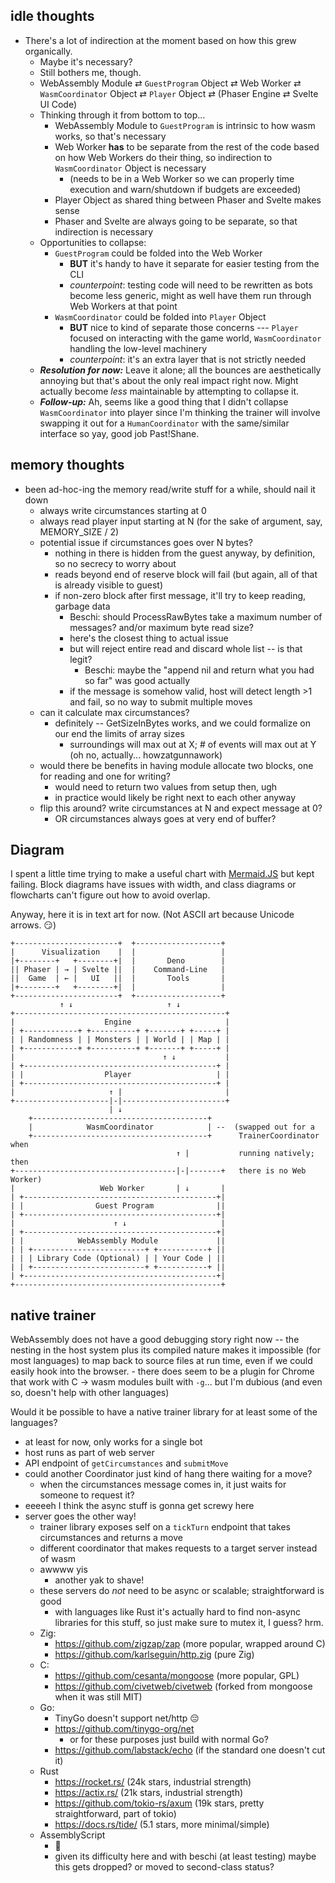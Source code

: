 ## idle thoughts
* There's a lot of indirection at the moment based on how this grew organically.
    * Maybe it's necessary? 
    * Still bothers me, though.
    * WebAssembly Module ⇄ `GuestProgram` Object ⇄ Web Worker ⇄ `WasmCoordinator` Object ⇄ `Player` Object ⇄ (Phaser Engine ⇄ Svelte UI Code)
    * Thinking through it from bottom to top...
      * WebAssembly Module to `GuestProgram` is intrinsic to how wasm works, so that's necessary
      * Web Worker **has** to be separate from the rest of the code based on how Web Workers do their thing, so indirection to `WasmCoordinator` Object is necessary
          * (needs to be in a Web Worker so we can properly time execution and warn/shutdown if budgets are exceeded)
      * Player Object as shared thing between Phaser and Svelte makes sense
      * Phaser and Svelte are always going to be separate, so that indirection is necessary
    * Opportunities to collapse:
        * `GuestProgram` could be folded into the Web Worker
            * **BUT** it's handy to have it separate for easier testing from the CLI
            * _counterpoint_: testing code will need to be rewritten as bots become less generic, might as well have them run through Web Workers at that point
        * `WasmCoordinator` could be folded into `Player` Object
            * **BUT** nice to kind of separate those concerns --- `Player` focused on interacting with the game world, `WasmCoordinator` handling the low-level machinery
            * _counterpoint_: it's an extra layer that is not strictly needed
    * **_Resolution for now:_** Leave it alone; all the bounces are aesthetically annoying but that's about the only real impact right now. Might actually become _less_ maintainable by attempting to collapse it. 
    * **_Follow-up:_** Ah, seems like a good thing that I didn't collapse `WasmCoordinator` into player since I'm thinking the trainer will involve swapping it out for a `HumanCoordinator` with the same/similar interface so yay, good job Past!Shane. 

## memory thoughts
* been ad-hoc-ing the memory read/write stuff for a while, should nail it down
    * always write circumstances starting at 0
    * always read player input starting at N (for the sake of argument, say, MEMORY_SIZE / 2)
    * potential issue if circumstances goes over N bytes?
        * nothing in there is hidden from the guest anyway, by definition, so no secrecy to worry about
        * reads beyond end of reserve block will fail (but again, all of that is already visible to guest)
        * if non-zero block after first message, it'll try to keep reading, garbage data
            * Beschi: should ProcessRawBytes take a maximum number of messages? and/or maximum byte read size? 
            * here's the closest thing to actual issue
            * but will reject entire read and discard whole list -- is that legit? 
                * Beschi: maybe the "append nil and return what you had so far" was good actually
            * if the message is somehow valid, host will detect length >1 and fail, so no way to submit multiple moves
    * can it calculate max circumstances? 
        * definitely -- GetSizeInBytes works, and we could formalize on our end the limits of array sizes
            * surroundings will max out at X; # of events will max out at Y (oh no, actually... howzatgunnawork)
    * would there be benefits in having module allocate two blocks, one for reading and one for writing?
        * would need to return two values from setup then, ugh
        * in practice would likely be right next to each other anyway
    * flip this around? write circumstances at N and expect message at 0? 
      * OR circumstances always goes at very end of buffer? 

## Diagram

I spent a little time trying to make a useful chart with [Mermaid.JS](https://mermaid.js.org) but kept failing. Block diagrams have issues with width, and class diagrams or flowcharts can't figure out how to avoid overlap. 

Anyway, here it is in text art for now. (Not ASCII art because Unicode arrows. 😏)

```
+-----------------------+  +-------------------+
|      Visualization    |  |                   |
|+--------+   +--------+|  |       Deno        |
|| Phaser | → | Svelte ||  |    Command-Line   |
||  Game  | ← |   UI   ||  |       Tools       |
|+--------+   +--------+|  |                   |
+-----------------------+  +-------------------+
           ↑ ↓                     ↑ ↓
+-----------------------------------------------+
|                    Engine                     |
| +------------+ +----------+ +-------+ +-----+ |
| | Randomness | | Monsters | | World | | Map | |
| +------------+ +----------+ +-------+ +-----+ |
|                                 ↑ ↓           |
| +-------------------------------------------+ |
| |                  Player                   | |
| +-------------------------------------------+ |
|                     ↑ |                       |
+---------------------|-|-----------------------+
                      | ↓           
    +---------------------------------------+ 
    |            WasmCoordinator            | --  (swapped out for a
    +---------------------------------------+      TrainerCoordinator when
                                     ↑ |           running natively; then
+------------------------------------|-|-------+   there is no Web Worker)
|                   Web Worker       | ↓       |
| +-------------------------------------------+|
| |                Guest Program              ||
| +-------------------------------------------+|
|                      ↑ ↓                     |
| +-------------------------------------------+|
| |            WebAssembly Module             ||
| | +-------------------------+ +-----------+ ||
| | | Library Code (Optional) | | Your Code | ||
| | +-------------------------+ +-----------+ ||
| +-------------------------------------------+|
+----------------------------------------------+
```

## native trainer

WebAssembly does not have a good debugging story right now -- the nesting in the host system plus its compiled nature makes it impossible (for most languages) to map back to source files at run time, even if we could easily hook into the browser. 
    - there does seem to be a plugin for Chrome that work with C -> wasm modules built with `-g`... but I'm dubious (and even so, doesn't help with other languages)

Would it be possible to have a native trainer library for at least some of the languages? 

* at least for now, only works for a single bot
* host runs as part of web server
* API endpoint of `getCircumstances` and `submitMove`
* could another Coordinator just kind of hang there waiting for a move?
  * when the circumstances message comes in, it just waits for someone to request it?
* eeeeeh I think the async stuff is gonna get screwy here
* server goes the other way! 
  * trainer library exposes self on a `tickTurn` endpoint that takes circumstances and returns a move
  * different coordinator that makes requests to a target server instead of wasm
  * awwww yis
    * another yak to shave! 
  * these servers do *not* need to be async or scalable; straightforward is good
    * with languages like Rust it's actually hard to find non-async libraries for this stuff, so just make sure to mutex it, I guess? hrm. 
  * Zig: 
    * https://github.com/zigzap/zap (more popular, wrapped around C)
    * https://github.com/karlseguin/http.zig (pure Zig)
  * C: 
    * https://github.com/cesanta/mongoose (more popular, GPL)
    * https://github.com/civetweb/civetweb (forked from mongoose when it was still MIT)
  * Go:
    * TinyGo doesn't support net/http 😔
    * https://github.com/tinygo-org/net
      * or for these purposes just build with normal Go?
    * https://github.com/labstack/echo (if the standard one doesn't cut it)
  * Rust
    * https://rocket.rs/ (24k stars, industrial strength)
    * https://actix.rs/ (21k stars, industrial strength)
    * https://github.com/tokio-rs/axum (19k stars, pretty straightforward, part of tokio)
    * https://docs.rs/tide/ (5.1 stars, more minimal/simple)
  * AssemblyScript
    * 🤬
    * given its difficulty here and with beschi (at least testing) maybe this gets dropped? or moved to second-class status? 
